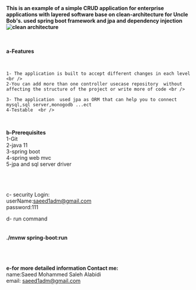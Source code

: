 <b>
This is an example of a simple CRUD application for enterprise applications with layered software base on clean-architecture for Uncle Bob's. used spring boot framework and jpa and dependency injection

<img src="https://miro.medium.com/max/600/1*usQX20oLxChIAupsuRi7GQ.png" alt="clean architecture">
 <br /> <br />
</b>

 <br />
 
<b>a-Features</b>
 
 
<br/>
 
	1- The application is built to accept different changes in each level <br />
	2-You can add more than one controller usecase repository  without affecting the structure of the project or write more of code <br />
	
	3- The application  used jpa as ORM that can help you to connect mysql,sql server,monogodb ...ect
	4-Testable  <br />
 
 <br />

<b>b-Prerequisites</b> <br />
	1-Git <br />
	2-java 11<br />
    3-spring boot   <br />
    4-spring web mvc  <br />
  5-jpa and sql server driver  <br />
    
	 
<br/><br/><br/>
c- security Login:
<br/>
 userName:saeed1adm@gmail.com
 <br/>
 password:111
 <br />
 
 d- run command <br/><br/><br/>
<b>./mvnw spring-boot:run</b>  
<br/><br/><br/>
 
<b>e-for more detailed information Contact me:</b> <br />
	name:Saeed Mohammed Saleh Alabidi <br />
	email: saeed1adm@gmail.com <br />
